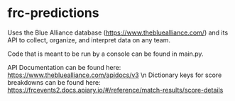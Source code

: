 # frc-predictions
Uses the Blue Alliance database (https://www.thebluealliance.com/) and its API to collect, organize, and interpret data on any team.

Code that is meant to be run by a console can be found in main.py.

API Documentation can be found here: https://www.thebluealliance.com/apidocs/v3 \n
Dictionary keys for score breakdowns can be found here: https://frcevents2.docs.apiary.io/#/reference/match-results/score-details
